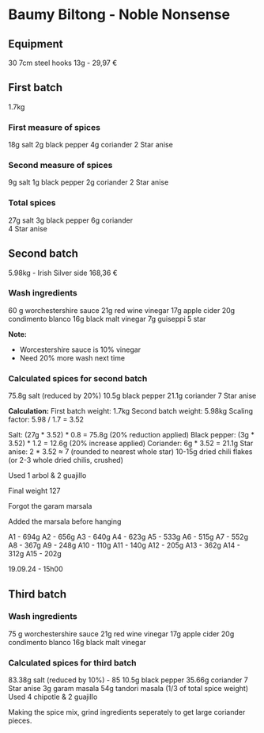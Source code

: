 # Baumy Biltong - Noble Nonsense

## Equipment
30 7cm steel hooks 13g - 29,97 €

## First batch
1.7kg

### First measure of spices
18g salt 
2g black pepper
4g coriander 
2 Star anise

### Second measure of spices
9g salt 
1g black pepper
2g coriander 
2 Star anise

### Total spices 
27g salt 
3g black pepper
6g coriander     
4 Star anise

## Second batch
5.98kg - Irish Silver side 168,36 €

### Wash ingredients
60 g worchestershire sauce
21g red wine vinegar
17g apple cider
20g condimento blanco
16g black malt vinegar
7g guiseppi 5 star

**Note:**
- Worcestershire sauce is 10% vinegar
- Need 20% more wash next time 

### Calculated spices for second batch

75.8g salt (reduced by 20%)
10.5g black pepper
21.1g coriander
7 Star anise

**Calculation:**
First batch weight: 1.7kg
Second batch weight: 5.98kg
Scaling factor: 5.98 / 1.7 = 3.52

Salt: (27g * 3.52) * 0.8 = 75.8g (20% reduction applied)
Black pepper: (3g * 3.52) * 1.2 = 12.6g (20% increase applied)
Coriander: 6g * 3.52 = 21.1g
Star anise: 2 * 3.52 ≈ 7 (rounded to nearest whole star)
10-15g dried chili flakes (or 2-3 whole dried chilis, crushed)

Used 1 arbol & 2 guajillo

Final weight 127

Forgot the garam marsala

Added the marsala before hanging 

A1 - 694g
A2 - 656g
A3 - 640g
A4 - 623g
A5 - 533g
A6 - 515g 
A7 - 552g
A8 - 367g
A9 - 248g
A10 - 110g
A11 - 140g
A12 - 205g
A13 - 362g
A14 - 312g
A15 - 202g

19.09.24 - 15h00


## Third batch

### Wash ingredients
75 g worchestershire sauce
21g red wine vinegar
17g apple cider
20g condimento blanco
16g black malt vinegar

### Calculated spices for third batch

83.38g salt (reduced by 10%) - 85
10.5g black pepper
35.66g coriander
7 Star anise
3g garam masala 
54g tandori masala (1/3 of total spice weight)
Used 4 chipotle & 2 guajillo 

Making the spice mix, grind ingredients seperately to get large coriander pieces.


